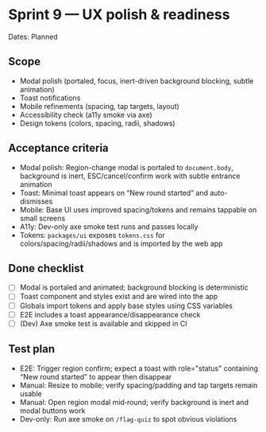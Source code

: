 # Sprint 9 — UX polish & readiness

Dates: Planned

## Scope
- Modal polish (portaled, focus, inert-driven background blocking, subtle animation)
- Toast notifications
- Mobile refinements (spacing, tap targets, layout)
- Accessibility check (a11y smoke via axe)
- Design tokens (colors, spacing, radii, shadows)

## Acceptance criteria
- Modal polish: Region-change modal is portaled to `document.body`, background is inert, ESC/cancel/confirm work with subtle entrance animation
- Toast: Minimal toast appears on “New round started” and auto-dismisses
- Mobile: Base UI uses improved spacing/tokens and remains tappable on small screens
- A11y: Dev-only axe smoke test runs and passes locally
- Tokens: `packages/ui` exposes `tokens.css` for colors/spacing/radii/shadows and is imported by the web app

## Done checklist
- [ ] Modal is portaled and animated; background blocking is deterministic
- [ ] Toast component and styles exist and are wired into the app
- [ ] Globals import tokens and apply base styles using CSS variables
- [ ] E2E includes a toast appearance/disappearance check
- [ ] (Dev) Axe smoke test is available and skipped in CI

## Test plan
- E2E: Trigger region confirm; expect a toast with role="status" containing “New round started” to appear then disappear
- Manual: Resize to mobile; verify spacing/padding and tap targets remain usable
- Manual: Open region modal mid‑round; verify background is inert and modal buttons work
- Dev-only: Run axe smoke on `/flag-quiz` to spot obvious violations
